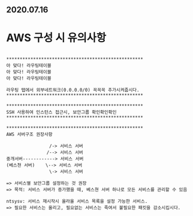 2020.07.16
-----------

AWS 구성 시 유의사항
================
<pre>
<code>
***************************************************
아 맞다! 라우팅테이블
아 맞다! 라우팅테이블
아 맞다! 라우팅테이블

라우팅 탭에서 외부네트워크(0.0.0.0/0) 꼭꼭꼭 추가시켜줍시다.
***************************************************

***************************************************
SSH 사용하여 인스턴스 접근시, 보안그룹 확인확인확인
***************************************************

***************************************************
AWS 서버구조 권장사항

                /-> 서비스 서버
               /--> 서비스 서버
중개서버------------> 서비스 서버
(베스쳔 서버)    \--> 서비스 서버
                \-> 서비스 서버

=> 서비스별 보안그룹 설정하는 것 권장
=> 목적: 서비스 서버가 증가했을 때, 베스쳔 서버 하나로 모든 서비스를 관리할 수 있음

ntsysv: 서비스 재시작시 올라올 서비스 목록을 설정 가능한 서비스.
=> 필요한 서비스는 올리고, 필요없는 서비스는 죽여서 불필요한 패킷을 감소시킵시다.

</code>
</pre>


